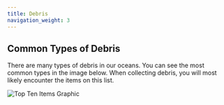 ```yaml
---
title: Debris
navigation_weight: 3
---
```


## Common Types of Debris

There are many types of debris in our oceans.  You can see the most common types in the image below. When collecting debris, you will most likely encounter the items on this list.


![Top Ten Items Graphic](http://www.salemsound.org/images/Toptenitems_oc.jpg)

